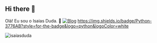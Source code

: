 ## Hi there 👋

Olá! Eu sou o Isaias Duda. 🤙
[![Blog](https://img.shields.io/badge/LinkedIn-0077B5?style=for-the-badge&logo=linkedin&logoColor=white)](https://www.linkedin.com/in/isaias-duda-8a3b05192)
https://img.shields.io/badge/Python-3776AB?style=for-the-badge&logo=python&logoColor=white




![isaiasduda](https://github-readme-stats.vercel.app/api/top-langs/?username=isaiasduda&hide_progress=true)
